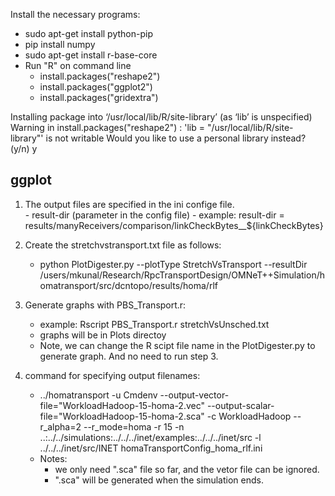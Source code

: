 Install the necessary programs:
- sudo apt-get install python-pip
- pip install numpy
- sudo apt-get install r-base-core
- Run "R" on command line
    -  install.packages("reshape2")
    -  install.packages("ggplot2")
    -  install.packages("gridextra")

Installing package into ‘/usr/local/lib/R/site-library’
(as ‘lib’ is unspecified)
Warning in install.packages("reshape2") :
  'lib = "/usr/local/lib/R/site-library"' is not writable
Would you like to use a personal library instead?  (y/n) y

## ggplot 
  1. The output files are specified in the ini confige file.   
    - result-dir (parameter in the config file)
    - example: result-dir = results/manyReceivers/comparison/linkCheckBytes__${linkCheckBytes}

  2. Create the stretchvstransport.txt file as follows:
  
     - python PlotDigester.py --plotType StretchVsTransport --resultDir /users/mkunal/Research/RpcTransportDesign/OMNeT++Simulation/homatransport/src/dcntopo/results/homa/rlf
  3. Generate graphs with PBS_Transport.r: 
     - example: Rscript PBS_Transport.r stretchVsUnsched.txt  
     - graphs will be in Plots directoy 
     - Note, we can change the R scipt file name in the PlotDigester.py to generate graph. And no need to run step 3. 
         
  4. command for specifying output filenames:    
     - ../homatransport -u Cmdenv --output-vector-file="WorkloadHadoop-15-homa-2.vec" --output-scalar-file="WorkloadHadoop-15-homa-2.sca" -c WorkloadHadoop  --r_alpha=2 --r_mode=homa -r 15 -n ..:../../simulations:../../../inet/examples:../../../inet/src -l ../../../inet/src/INET homaTransportConfig_homa_rlf.ini 
     - Notes: 
         - we only need ".sca" file so far, and the vetor file can be ignored. 
         - ".sca" will be generated when the simulation ends. 
  
  
 
